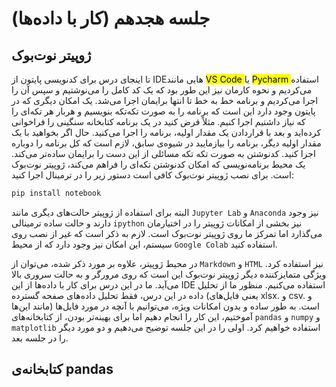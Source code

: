 # جلسه هجدهم (کار با داده‌ها)

## ژوپیتر نوت‌بوک
تا اینجای درس برای کدنویسی پایتون از IDEهایی مانند 
<mark class=yellow>VS Code </mark>
یا 
<mark class=yellow>Pycharm </mark>
استفاده می‌کردیم و نحوه کارمان نیز این طور بود که یک کد کامل را می‌نوشتیم و سپس آن را اجرا می‌کردیم و برنامه خط به خط تا انتها برایمان اجرا می‌شد. یک امکان دیگری که در پایتون وجود دارد این است که برنامه را به صورت تکه‌تکه بنویسیم و هربار هر تکه‌ای را که نیاز داشتیم اجرا کنیم. مثلاً فرض کنید در یک برنامه کتابخانه سنگینی را فراخوانی کرده‌اید و بعد با قراردادن یک مقدار اولیه، برنامه را اجرا می‌کنید. حال اگر بخواهید با یک مقدار اولیه دیگر، برنامه را بیازمایید در شیوه‌ی سابق، لازم است که کل برنامه را دوباره اجرا کنید. کدنوشتن به صورت تکه تکه مسائلی از این دست را برایمان ساده‌تر می‌کند. یک محیط برنامه‌نویسی که امکان کدنوشتن تکه‌ای را فراهم می‌کند، ژوپیتر نوت‌بوک است. برای نصب ژوپیتر نوت‌بوک کافی است دستور زیر را در ترمینال اجرا کنید:
```bash
pip install notebook
```
البته برای استفاده از ژوپیتر حالت‌های دیگری مانند `Jupyter Lab` و `Anaconda` نیز وجود دارند و حالت ساده ترمینالی `ipython` نیز بخشی از امکانات ژوپیتر را در اختیارمان می‌گذارد اما تمرکز ما روی ژوپیتر نوت‌بوک است. لازم به ذکر است که غیر از نصب روی سیستم، این امکان نیز وجود دارد که از محیط `Google Colab` استفاده کنید.

در محیط ژوپیتر، علاوه بر مورد ذکر شده، می‌توان از `Markdown` و `HTML` نیز استفاده کرد. ویژگی متمایزکننده دیگر ژوپیتر نوت‌بوک این است که روی مرورگر و به حالت سروری بالا می‌آید. ما در این درس برای کار با داده‌ها از این IDE استفاده می‌کنیم. منظور ما از تحلیل داده در این درس، فقط تحلیل داده‌های صفحه گسترده (یعنی فایل‌های xlsx. و csv. و مانند این‌ها) است. به طور ساده و بدون امکانات ویژه، می‌توانیم با آنچه در مورد فایل‌ها آموختیم، این کار را انجام دهیم اما برای بهینه‌تر بودن، از کتابخانه‌های `pandas` و `numpy` و `matplotlib` استفاده خواهیم کرد. اولی را در این جلسه توضیح می‌دهیم و دو مورد دیگر را در جلسه بعد.

## کتابخانه‌ی pandas
